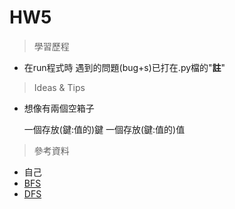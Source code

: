 # HW5
> 學習歷程
* 在run程式時 遇到的問題(bug+s)已打在.py檔的"**註**"
  
> Ideas & Tips
* 想像有兩個空箱子

  一個存放(鍵:值的)鍵   一個存放(鍵:值的)值
  
> 參考資料
* 自己
* [BFS](http://isee.scu.edu.tw/mod/url/view.php?id=547569)
* [DFS](http://isee.scu.edu.tw/mod/url/view.php?id=549479)
